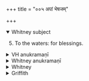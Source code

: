 +++
title = "००५ अपां भेषजम्"

+++
<details open><summary>Whitney subject</summary>

5. To the waters: for blessings.
</details>

<details><summary>VH anukramaṇī</summary>

अपां भेषजम्।  
१-४ सिन्धुद्वीपः।(अपांनपात्, सोमः,) आपः। गायत्री, ४ वर्धमाना।
</details>

<details><summary>Whitney anukramaṇī</summary>

[Sindhudvīpa.—(etc., as 4).]
</details>

<details><summary>Whitney</summary>

### Comment
The first three verses occur, without variants, in Pāipp. xix. The whole hymn, with the first three verses of the one next following, are, also without variants, RV. x. 9. 1-7 (vs. 5 is here put before 4; 6, 7 are also RV. i. 23. 20 a, b, c, 21); and they likewise occur in other texts: thus, 5. 1-3 in SV. (ii. 1187-1189), VS. (xi. 50-52 et al.), TS. (iv. c. 51  et al.), MS. (ii. 7. 5 et al.), and TA. (iv. 42 .4 et al.), everywhere with the same text ⌊for other references, see MGS., p. 147⌋; as to 5. 4 and the verses of 6, see under the verses. Hymns 5 and 6 together are called śambhumayobhū, Kāuś. 9. 1; for their uses in connection with the preceding hymn, see under that hymn. Both appear also in the house-building ceremony (43. 12), and this one alone in the darśapūrṇamāsa- or parvan-sacrifices (6. 17); while the schol. add it (42. 13, note) to the ceremony on the home-coming of the Vedic student. For the use in Vāit. with hymns 4 and 6, see under 4; with 6 (also under the name śambhumayobhū) it accompanies in the paśubandha (10. 19) the washing of articles employed; and with it alone, in the agnicayana (28. 11), is the lump of earth sprinkled. The comm., finally, quotes the hymn from Nakṣ. Kalpa 17, 18, as used in a mahāśānti called ādityā.


### Translations
Translated: Weber, iv. 397; Griffith, i. 7.
</details>

<details><summary>Griffith</summary>

To the waters, for strength and power
</details>

